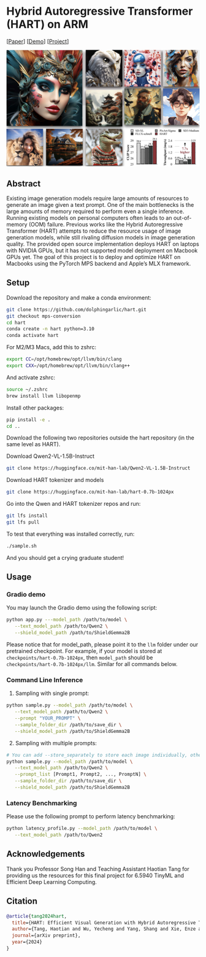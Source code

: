# Hybrid Autoregressive Transformer (HART) on ARM

\[[Paper](https://arxiv.org/abs/2410.10812)\] \[[Demo](https://hart.mit.edu)\] \[[Project](https://hanlab.mit.edu/projects/hart)\]

![teaser_Page1](assets/teaser.jpg)

## Abstract

Existing image generation models require large amounts of resources to generate an image given a text prompt. One of the main bottlenecks is the large amounts of memory required to perform even a single inference. Running existing models on personal computers often leads to an out-of-memory (OOM) failure. Previous works like the Hybrid Autoregressive Transformer (HART) attempts to reduce the resource usage of image generation models, while still rivaling diffusion models in image generation quality. The provided open source implementation deploys HART on laptops with NVIDIA GPUs, but it has not supported model deployment on Macbook GPUs yet. The goal of this project is to deploy and optimize HART on Macbooks using the PyTorch MPS backend and Apple’s MLX framework.

## Setup

Download the repository and make a conda environment:

```bash
git clone https://github.com/dolphingarlic/hart.git
git checkout mps-conversion
cd hart
conda create -n hart python=3.10
conda activate hart
```

For M2/M3 Macs, add this to zshrc:

```bash
export CC=/opt/homebrew/opt/llvm/bin/clang
export CXX=/opt/homebrew/opt/llvm/bin/clang++
```

And activate zshrc:

```bash
source ~/.zshrc
brew install llvm libopenmp
```

Install other packages:

```bash
pip install -e .
cd ..
```

Download the following two repositories outside the hart repository (in the same level as HART).

Download Qwen2-VL-1.5B-Instruct

```bash
git clone https://huggingface.co/mit-han-lab/Qwen2-VL-1.5B-Instruct
```

Download HART tokenizer and models

```bash
git clone https://huggingface.co/mit-han-lab/hart-0.7b-1024px
```

Go into the Qwen and HART tokenizer repos and run:

```bash
git lfs install
git lfs pull
```

To test that everything was installed correctly, run:

```bash
./sample.sh
```

And you should get a crying graduate student!


## Usage

### Gradio demo

You may launch the Gradio demo using the following script:

```bash
python app.py ---model_path /path/to/model \
   --text_model_path /path/to/Qwen2 \
   --shield_model_path /path/to/ShieldGemma2B 
```

Please notice that for model_path, please point it to the `llm` folder under our pretrained checkpoint. For example, if your model is stored at `checkpoints/hart-0.7b-1024px`, then `model_path` should be `checkpoints/hart-0.7b-1024px/llm`. Similar for all commands below.

### Command Line Inference

1. Sampling with single prompt:

```bash
python sample.py --model_path /path/to/model \
   --text_model_path /path/to/Qwen2 \
   --prompt "YOUR_PROMPT" \
   --sample_folder_dir /path/to/save_dir \
   --shield_model_path /path/to/ShieldGemma2B
```

2. Sampling with multiple prompts:

```bash
# You can add --store_separately to store each image individually, otherwise images will be stored in one grid.
python sample.py --model_path /path/to/model \
   --text_model_path /path/to/Qwen2 \
   --prompt_list [Prompt1, Prompt2, ..., PromptN] \
   --sample_folder_dir /path/to/save_dir \
   --shield_model_path /path/to/ShieldGemma2B
```

### Latency Benchmarking

Please use the following prompt to perform latency benchmarking:

```bash
python latency_profile.py --model_path /path/to/model \
   --text_model_path /path/to/Qwen2
```

## Acknowledgements

Thank you Professor Song Han and Teaching Assistant Haotian Tang for providing us the resources for this final project for 6.5940 TinyML and Efficient Deep Learning Computing.

## Citation

```bibtex
@article{tang2024hart,
  title={HART: Efficient Visual Generation with Hybrid Autoregressive Transformer},
  author={Tang, Haotian and Wu, Yecheng and Yang, Shang and Xie, Enze and Chen, Junsong and Chen, Junyu and Zhang, Zhuoyang and Cai, Han and Lu, Yao and Han, Song},
  journal={arXiv preprint},
  year={2024}
}
```
